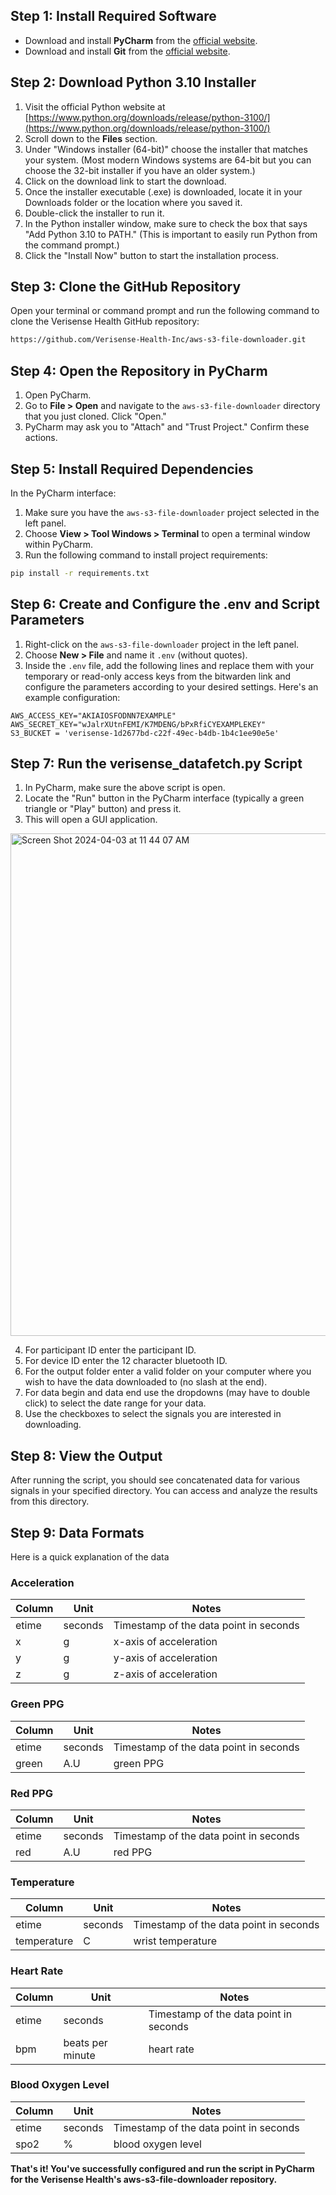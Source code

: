## Step 1: Install Required Software

- Download and install **PyCharm** from the [official website](https://www.jetbrains.com/pycharm/download/).
- Download and install **Git** from the [official website](https://git-scm.com/downloads).

## Step 2: Download Python 3.10 Installer

1. Visit the official Python website at [https://www.python.org/downloads/release/python-3100/](https://www.python.org/downloads/release/python-3100/)
2. Scroll down to the **Files** section.
3. Under "Windows installer (64-bit)" choose the installer that matches your system. (Most modern Windows systems are 64-bit but you can choose the 32-bit installer if you have an older system.)
4. Click on the download link to start the download.
5. Once the installer executable (.exe) is downloaded, locate it in your Downloads folder or the location where you saved it.
6. Double-click the installer to run it.
7. In the Python installer window, make sure to check the box that says "Add Python 3.10 to PATH." (This is important to easily run Python from the command prompt.)
8. Click the "Install Now" button to start the installation process.

## Step 3: Clone the GitHub Repository

Open your terminal or command prompt and run the following command to clone the Verisense Health GitHub repository:

```bash
https://github.com/Verisense-Health-Inc/aws-s3-file-downloader.git
```

## Step 4: Open the Repository in PyCharm

1. Open PyCharm.
2. Go to **File > Open** and navigate to the `aws-s3-file-downloader` directory that you just cloned. Click "Open."
3. PyCharm may ask you to "Attach" and "Trust Project." Confirm these actions.

## Step 5: Install Required Dependencies

In the PyCharm interface:

1. Make sure you have the `aws-s3-file-downloader` project selected in the left panel.
2. Choose **View > Tool Windows > Terminal** to open a terminal window within PyCharm.
3. Run the following command to install project requirements:

```bash
pip install -r requirements.txt
```

## Step 6: Create and Configure the .env and Script Parameters

1. Right-click on the `aws-s3-file-downloader` project in the left panel.
2. Choose **New > File** and name it `.env` (without quotes).
3. Inside the `.env` file, add the following lines and replace them with your temporary or read-only access keys from the bitwarden link and configure the parameters according to your desired settings. Here's an example configuration:

```
AWS_ACCESS_KEY="AKIAIOSFODNN7EXAMPLE"
AWS_SECRET_KEY="wJalrXUtnFEMI/K7MDENG/bPxRfiCYEXAMPLEKEY"
S3_BUCKET = 'verisense-1d2677bd-c22f-49ec-b4db-1b4c1ee90e5e'
```

## Step 7: Run the verisense_datafetch.py Script

1. In PyCharm, make sure the above script is open.
2. Locate the "Run" button in the PyCharm interface (typically a green triangle or "Play" button) and press it.
3. This will open a GUI application.

<img width="804" alt="Screen Shot 2024-04-03 at 11 44 07 AM" src="https://github.com/Verisense-Health-Inc/aws-s3-file-downloader/assets/162383276/bbe20c97-3913-415a-adf6-53da2105da70">

4. For participant ID enter the participant ID.
5. For device ID enter the 12 character bluetooth ID.
6. For the output folder enter a valid folder on your computer where you wish to have the data downloaded to (no slash at the end).
7. For data begin and data end use the dropdowns (may have to double click) to select the date range for your data.
8. Use the checkboxes to select the signals you are interested in downloading.
## Step 8: View the Output

After running the script, you should see concatenated data for various signals in your specified directory. You can access and analyze the results from this directory.

## Step 9: Data Formats

Here is a quick explanation of the data

### Acceleration
| Column | Unit | Notes |
| --- | --- | --- |
| etime | seconds | Timestamp of the data point in seconds |
| x | g | x-axis of acceleration |
| y | g | y-axis of acceleration |
| z | g | z-axis of acceleration |

### Green PPG
| Column | Unit | Notes |
| --- | --- | --- |
| etime | seconds | Timestamp of the data point in seconds |
| green | A.U | green PPG |

### Red PPG
| Column | Unit | Notes |
| --- | --- | --- |
| etime | seconds | Timestamp of the data point in seconds |
| red | A.U | red PPG |

### Temperature
| Column | Unit | Notes |
| --- | --- | --- |
| etime | seconds | Timestamp of the data point in seconds |
| temperature | C | wrist temperature |

### Heart Rate
| Column | Unit | Notes |
| --- | --- | --- |
| etime | seconds | Timestamp of the data point in seconds |
| bpm | beats per minute | heart rate |

### Blood Oxygen Level
| Column | Unit | Notes |
| --- | --- | --- |
| etime | seconds | Timestamp of the data point in seconds |
| spo2 | % | blood oxygen level |

**That's it! You've successfully configured and run the script in PyCharm for the Verisense Health's aws-s3-file-downloader repository.**
